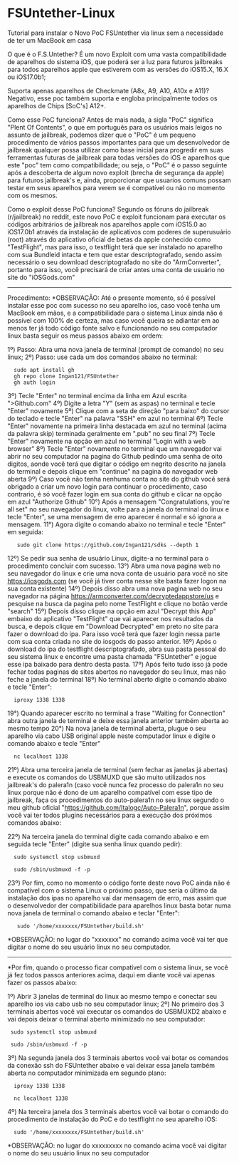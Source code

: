 # FSUntether-Linux
Tutorial para instalar o Novo PoC FSUntether via linux sem a necessidade de ter um MacBook em casa

O que é o F.S.Untether?
É um novo Exploit com uma vasta compatibilidade de aparelhos do sistema iOS, que poderá ser a luz para futuros jailbreaks para todos aparelhos apple que estiverem com as versões do iOS15.X, 16.X ou iOS17.0b1;

Suporta apenas aparelhos de Checkmate (A8x, A9, A10, A10x e A11)?
Negativo, esse poc também suporta e engloba principalmente todos os aparelhos de Chips [SoC's] A12+.

Como esse PoC funciona?
Antes de mais nada, a sigla "PoC" significa "Plent Of Contents", o que em português para os usuários mais leigos no assunto de jailbreak, podemos dizer que o "PoC" é um pequeno procedimento de vários passos importantes para que um desenvolvedor de jailbreak qualquer possa utilizar como base inicial para progredir em suas ferramentas futuras de jailbreak para todas versões do iOS e aparelhos que este "poc" tem como compatibilidade; ou seja, o "PoC" é o passo seguinte após a descoberta de algum novo exploit (brecha de segurança da apple) para futuros jailbreak's e, ainda, proporcionar que usuarios comuns possam testar em seus aparelhos para verem se é compatível ou não no momento com os mesmos.

Como o exploit desse PoC funciona?
Segundo os fóruns do jailbreak (r/jailbreak) no reddit, este novo PoC e exploit funcionam para executar os códigos arbitrários de jailbreak nos aparelhos apple com iOS15.0 ao iOS17.0b1 através da instalação de aplicativos com poderes de superusuário (root) através do aplicativo oficial de betas da apple conhecido como "TestFlight", mas para isso, o testflight terá que ser instalado no aparelho com sua Bundleid intacta e tem que estar descriptografado, sendo assim necessário o seu download descriptografado no site do "ArmConverter", portanto para isso, você precisará de criar antes uma conta de usuário no site do "iOSGods.com"

---------------------------------------------------------------------------------------------------------------------------

Procedimento:
*OBSERVAÇÃO: Até o presente momento, só é possível instalar esse poc com sucesso no seu aparelho ios, caso você tenha um MacBook em mãos, e a compatibilidade para o sistema Linux ainda não é possível com 100% de certeza, mas caso você queira se adiantar em ao menos ter já todo código fonte salvo e funcionando no seu computador linux basta seguir os meus passos abaixo em ordem:



1º) Passo: Abra uma nova janela de terminal (prompt de comando) no seu linux;
2º) Passo: use cada um dos comandos abaixo no terminal:
     
      sudo apt install gh
      gh repo clone Ingan121/FSUntether
      gh auth login

3º) Tecle "Enter" no terminal encima da linha em Azul escrita ">Github.com"
4º) Digite a letra "Y" (sem as aspas) no terminal e tecle "Enter" novamente
5º) Clique com a seta de direção "para baixo" do cursor do teclado e tecle "Enter" na palavra "SSH" em azul no terminal
6º) Tecle "Enter" novamente na primeira linha destacada em azul no terminal (acima da palavra skip) terminada geralmente em ".pub" no seu final
7º) Tecle "Enter" novamente na opção em azul no terminal "Login with a web browser"
8º) Tecle "Enter" novamente no terminal que um navegador vai abrir no seu computador na pagina do Github pedindo uma senha de oito digitos, aonde você terá que digitar o código em negrito descrito na janela do terminal e depois clique em "continue" na pagina do navegador web aberta
9º) Caso você não tenha nenhuma conta no site do github você será obrigado a criar um novo login para continuar o procedimento, caso contrario, é só você fazer login em sua conta do github e clicar na opção em azul "Authorize Github"
10°) Após a mensagem "Congratulations, you're all set" no seu navegador do linux, volte para a janela do terminal do linux e tecle "Enter", se uma mensagem de erro aparecer é normal e só ignora a mensagem.
11°) Agora digite o comando abaixo no terminal e tecle "Enter" em seguida:
       
       sudo git clone https://github.com/Ingan121/sdks --depth 1

12º) Se pedir sua senha de usuário Linux, digite-a no terminal para o procedimento concluir com sucesso.
13°) Abra uma nova pagina web no seu navegador do linux e crie uma nova conta de usuário para você no site https://iosgods.com (se você já tiver conta nesse site basta fazer logon na sua conta existente)
14º) Depois disso abra uma nova pagina web no seu navegador na página https://armconverter.com/decryptedappstore/us e pesquise na busca da pagina pelo nome TestFlight e clique no botão verde "search"
15º) Depois disso clique na opção em azul "Decrypt this App" embaixo do aplicativo "TestFlight" que vai aparecer nos resultados da busca, e depois clique em "Download Decrypted" em preto no site para fazer o download do ipa. Para isso você terá que fazer login nessa parte com sua conta criada no site do iosgods do passo anterior.
16º) Após o download do ipa do testflight descriptografado, abra sua pasta pessoal do seu sistema linux e encontre uma pasta chamada "FSUntether" e jogue esse ipa baixado para dentro desta pasta.
17º) Após feito tudo isso já pode fechar todas paginas de sites abertos no navegador do seu linux, mas não feche a janela do terminal
18º) No terminal aberto digite o comando abaixo e tecle "Enter":

      iproxy 1338 1338

19°) Quando aparecer escrito no terminal a frase "Waiting for Connection" abra outra janela de terminal e deixe essa janela anterior também aberta ao mesmo tempo
20°) Na nova janela de terminal aberta, plugue o seu aparelho via cabo USB original apple neste computador linux e digite o comando abaixo e tecle "Enter"

      nc localhost 1338

21º) Abra uma terceira janela de terminal (sem fechar as janelas já abertas) e execute os comandos do USBMUXD que são muito utilizados nos jailbreak's do palera1n (caso você nunca fez processo do palera1n no seu linux porque não é dono de um aparelho compatível com esse tipo de jailbreak, faça os procedimentos do auto-palera1n no seu linux segundo o meu github oficial "https://github.com/Italogc/Auto-Palera1n", porque assim você vai ter todos plugins necessários para a execução dos próximos comandos abaixo:

22º) Na terceira janela do terminal digite cada comando abaixo e em seguida tecle "Enter" (digite sua senha linux quando pedir):

      sudo systemctl stop usbmuxd

      sudo /sbin/usbmuxd -f -p

23º) Por fim, como no momento o código fonte deste novo PoC ainda não é compatível com o sistema Linux o próximo passo, que seria o último da instalação dos ipas no aparelho vai dar mensagem de erro, mas assim que o desenvolvedor der compatibilidade para aparelhos linux basta botar numa nova janela de terminal o comando abaixo e teclar "Enter":

       sudo '/home/xxxxxxx/FSUntether/build.sh'

*OBSERVAÇÃO: no lugar do "xxxxxxx" no comando acima você vai ter que digitar o nome do seu usuário linux no seu computador.

---------------------------------------------------------------------------------------------------------------------------

*Por fim, quando o processo ficar compatível com o sistema linux, se você já fez todos passos anteriores acima, daqui em diante você vai apenas fazer os passos abaixo:

1º) Abrir 3 janelas de terminal do linux ao mesmo tempo e conectar seu aparelho ios via cabo usb no seu computador linux;
2º) No primeiro dos 3 terminais abertos você vai executar os comandos do USBMUXD2 abaixo e vai depois deixar o terminal aberto minimizado no seu computador:

     sudo systemctl stop usbmuxd

     sudo /sbin/usbmuxd -f -p

3º) Na segunda janela dos 3 terminais abertos você vai botar os comandos da conexão ssh do FSUntether abaixo e vai deixar essa janela também aberta no computador minimizada em segundo plano:

      iproxy 1338 1338

      nc localhost 1338

4º) Na terceira janela dos 3 terminais abertos você vai botar o comando do procedimento de instalação do PoC e do testflight no seu aparelho iOS:

      sudo '/home/xxxxxxxx/FSUntether/build.sh'

*OBSERVAÇÃO: no lugar do xxxxxxxxx no comando acima você vai digitar o nome do seu usuário linux no seu computador
       



      
